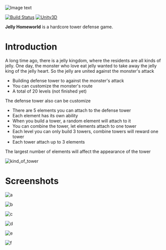 ![Image text](https://github.com/ly0x0001/Jelly-Homeworld/blob/master/For-README/kind_of_tower.png)

[![Build Status](https://img.shields.io/wercker/ci/wercker/docs.svg?maxAge=2592000)]()
[![Unity3D](https://img.shields.io/badge/Powered_by-Unity-green.svg?style=flat)](https://unity3d.com/)

**Jelly Homeworld** is a hardcore tower defense game.

# Introduction

A long time ago, there is a jelly kingdom, where the residents are all kinds of jelly. One day, the monster who love eat jelly wanted to take away the jelly king of the jelly heart. So the jelly are united against the monster's attack

- Building defense tower to against the monster's attack
- You can customize the monster's route
- A total of 20 levels (not finished yet)

The defense tower also can be customize
- There are 5 elements you can attach to the defense tower
- Each element has its own ability
- When you build a tower, a random element will attach to it
- You can combine the tower, let elements attach to one tower
- Each level you can only build 3 towers, combine towers will reward one tower
- Each tower attach up to 3 elements

The largest number of elements will affect the appearance of the tower

![kind_of_tower](https://raw.githubusercontent.com/XSAM/Jelly-Homeworld/master/For-README/kind_of_tower.png)

# Screenshots

![a](https://raw.githubusercontent.com/XSAM/Jelly-Homeworld/master/For-README/a.png)

![b](https://raw.githubusercontent.com/XSAM/Jelly-Homeworld/master/For-README/b.png)

![c](https://raw.githubusercontent.com/XSAM/Jelly-Homeworld/master/For-README/c.png)

![d](https://raw.githubusercontent.com/XSAM/Jelly-Homeworld/master/For-README/d.png)

![e](https://raw.githubusercontent.com/XSAM/Jelly-Homeworld/master/For-README/e.png)

![f](https://raw.githubusercontent.com/XSAM/Jelly-Homeworld/master/For-README/f.png)
